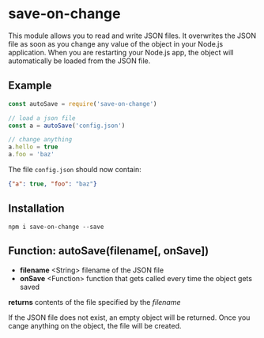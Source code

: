 # save-on-change

This module allows you to read and write JSON files.
It overwrites the JSON file as soon as you change any value of the object in your Node.js application.
When you are restarting your Node.js app, the object will automatically be loaded from the JSON file.

## Example
```javascript
const autoSave = require('save-on-change')

// load a json file
const a = autoSave('config.json')

// change anything
a.hello = true
a.foo = 'baz'
```
The file `config.json` should now contain:
```json
{"a": true, "foo": "baz"}
```

## Installation
```
npm i save-on-change --save
```

## Function: autoSave(filename[, onSave])
- __filename__ \<String\> filename of the JSON file
- __onSave__ \<Function\> function that gets called every time the object gets saved

__returns__ contents of the file specified by the _filename_

If the JSON file does not exist, an empty object will be returned.
Once you cange anything on the object, the file will be created.
